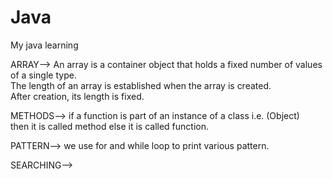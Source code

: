# Java
My java learning

ARRAY--> An array is a container object that holds a fixed number of values of a single type. <br>
The length of an array is established when the array is created.<br>
After creation, its length is fixed.

METHODS--> if a function is part of an instance of a class i.e. (Object) <br>
then it is called method else it is called function.

PATTERN--> we use for and while loop to print various pattern.

SEARCHING-->
